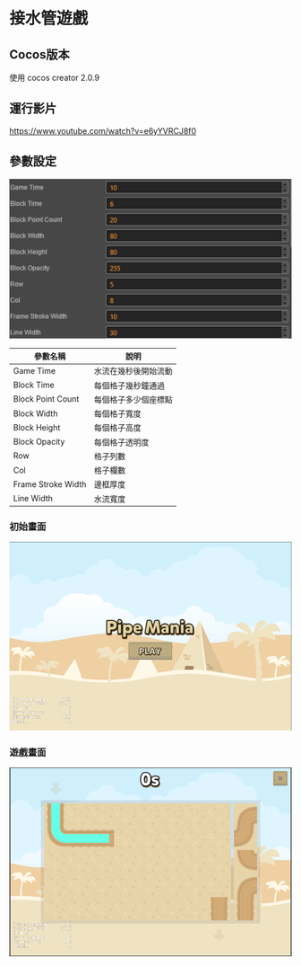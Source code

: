 # 接水管遊戲

## Cocos版本
使用 cocos creator 2.0.9

## 運行影片
https://www.youtube.com/watch?v=e6yYVRCJ8f0

## 參數設定

![參數設定](https://raw.githubusercontent.com/lya79/CocosPipeMania/master/0.PNG)

參數名稱 | 說明
--- | ---
Game Time | 水流在幾秒後開始流動
Block Time | 每個格子幾秒鐘通過
Block Point Count | 每個格子多少個座標點
Block Width | 每個格子寬度
Block Height | 每個格子高度
Block Opacity | 每個格子透明度
Row | 格子列數
Col | 格子欄數
Frame Stroke Width | 邊框厚度
Line Width | 水流寬度

### 初始畫面

![初始畫面](https://raw.githubusercontent.com/lya79/CocosPipeMania/master/1.PNG)

### 遊戲畫面

![遊戲畫面](https://raw.githubusercontent.com/lya79/CocosPipeMania/master/2.PNG)
